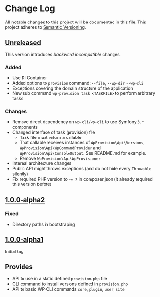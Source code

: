 # Change Log
All notable changes to this project will be documented in this file.
This project adheres to [Semantic Versioning](http://semver.org/).

## [Unreleased]

This version introduces *backward incompatible* changes

### Added
* Use DI Container
* Added options to `provision` command: `--file`, `--wp-dir` `--wp-cli`
* Exceptions covering the domain structure of the application
* New sub command `wp-provision task <TASKFILE>` to perform arbitrary tasks

### Changes
* Remove direct dependency on `wp-cli/wp-cli` to use Symfony `3.*` components
* Changed interface of task (provision) file
   * Task file must return a callable
   * That callable receives instances of `WpProvision\Api\Versions`, `WpProvision\Api\WpCommandProvider` and `WpProvision\Api\ConsoleOutput`. See README.md for example.
   * Remove `WpProvision\Api\WpProvisioner`
* Internal architecture changes
* Public API might throws exceptions (and do not hide every `Throwable` silently)
* Fix required PHP version to `>= 7` in composer.json (it already required this version before)



## [1.0.0-alpha2]

### Fixed
* Directory paths in bootstraping

## [1.0.0-alpha1]
Initial tag

## Provides
* API to use in a static defined `provision.php` file
* CLI command to install versions defined in `provision.php`
* API to basic WP-CLI commands `core`, `plugin`, `user`, `site`


[Unreleased]: https://github.com/dnaber-de/wp-provisioner/compare/1.0.0-alpha2...master
[1.0.0-alpha2]: https://github.com/dnaber-de/wp-provisioner/compare/1.0.0-alpha1...1.0.0-alpha2
[1.0.0-alpha1]: https://github.com/dnaber-de/wp-provisioner/releases/tag/1.0.0-alpha1
